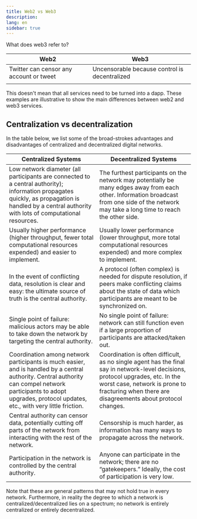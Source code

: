 ```yaml
---
title: Web2 vs Web3
description:
lang: en
sidebar: true
---
```


What does web3 refer to?

| Web2                                    | Web3                                          |
| --------------------------------------- | --------------------------------------------- |
| Twitter can censor any account or tweet | Uncensorable because control is decentralized |
|                                         |                                               |

This doesn't mean that all services need to be turned into a dapp. These examples are illustrative to show the main differences between web2 and web3 services.

## Centralization vs decentralization

<!--Content below provided by Brian Gu-->

In the table below, we list some of the broad-strokes advantages and disadvantages of centralized and decentralized digital networks.

| Centralized Systems                                                                                                                                                                                                    | Decentralized Systems                                                                                                                                                                                                            |
| ---------------------------------------------------------------------------------------------------------------------------------------------------------------------------------------------------------------------- | -------------------------------------------------------------------------------------------------------------------------------------------------------------------------------------------------------------------------------- |
| Low network diameter (all participants are connected to a central authority); information propagates quickly, as propagation is handled by a central authority with lots of computational resources.                   | The furthest participants on the network may potentially be many edges away from each other. Information broadcast from one side of the network may take a long time to reach the other side.                                    |
| Usually higher performance (higher throughput, fewer total computational resources expended) and easier to implement.                                                                                                  | Usually lower performance (lower throughput, more total computational resources expended) and more complex to implement.                                                                                                         |
| In the event of conflicting data, resolution is clear and easy: the ultimate source of truth is the central authority.                                                                                                 | A protocol (often complex) is needed for dispute resolution, if peers make conflicting claims about the state of data which participants are meant to be synchronized on.                                                        |
| Single point of failure: malicious actors may be able to take down the network by targeting the central authority.                                                                                                     | No single point of failure: network can still function even if a large proportion of participants are attacked/taken out.                                                                                                        |
| Coordination among network participants is much easier, and is handled by a central authority. Central authority can compel network participants to adopt upgrades, protocol updates, etc., with very little friction. | Coordination is often difficult, as no single agent has the final say in network-level decisions, protocol upgrades, etc. In the worst case, network is prone to fracturing when there are disagreements about protocol changes. |
| Central authority can censor data, potentially cutting off parts of the network from interacting with the rest of the network.                                                                                         | Censorship is much harder, as information has many ways to propagate across the network.                                                                                                                                         |
| Participation in the network is controlled by the central authority.                                                                                                                                                   | Anyone can participate in the network; there are no “gatekeepers.” Ideally, the cost of participation is very low.                                                                                                               |

Note that these are general patterns that may not hold true in every network. Furthermore, in reality the degree to which a network is centralized/decentralized lies on a spectrum; no network is entirely centralized or entirely decentralized.
